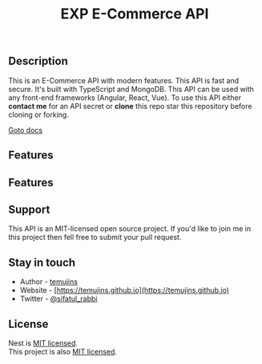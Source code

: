 <h1 align="center" style="font-weight: bold">EXP E-Commerce API</h1>
<br/>

## Description

This is an E-Commerce API with modern features. This API is fast and secure. It's built with TypeScript and MongoDB. This API can be used with any front-end frameworks (Angular, React, Vue). To use this API either **contact me** for an API secret or **clone** this repo star this repository before cloning or forking.

[Goto docs](./docs/documentation.md)

## Features

## Features

## Support

This API is an MIT-licensed open source project. If you'd like to join me in this project then fell free to submit your pull request.

## Stay in touch

-   Author - [temujins](https://github.com/temujins)
-   Website - [https://temujins.github.io](https://temujins.github.io)
-   Twitter - [@sifatul_rabbi](https://twitter.com/sifatul_rabbi)

## License

Nest is [MIT licensed](LICENSE).  
This project is also [MIT licensed](./LICENSE).
